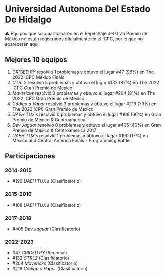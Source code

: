 # Universidad Autonoma Del Estado De Hidalgo

:warning: Equipos que solo participaron en el Repechaje del Gran Premio de México no están registrados oficialmente en el ICPC, por lo que no aparecerán aquí.

## Mejores 10 equipos

1. _CRIGED.PY_ resolvió 1 problemas y obtuvo el lugar #47 (96%) en The 2022 ICPC Mexico Finals
1. _CTRL2_ resolvió 5 problemas y obtuvo el lugar #132 (87%) en The 2022 ICPC Gran Premio de Mexico
1. _Mavericks_ resolvió 3 problemas y obtuvo el lugar #204 (81%) en The 2022 ICPC Gran Premio de Mexico
1. _Código a Vapor_ resolvió 3 problemas y obtuvo el lugar #219 (79%) en The 2022 ICPC Gran Premio de Mexico
1. _UAEH TUX´s_ resolvió 0 problemas y obtuvo el lugar #108 (66%) en Gran Premio de Mexico & Centroamerica
1. _Dev Jaguar_ resolvió 0 problemas y obtuvo el lugar #405 (40%) en Gran Premio de Mexico & Centroamerica 2017
1. _UAEH TUX´s_ resolvió 1 problemas y obtuvo el lugar #190 (17%) en Mexico and Central America Finals - Programming Battle

## Participaciones

### 2014-2015

- #190 _UAEH TUX´s_ (Clasificatorio)

### 2015-2016

- #108 _UAEH TUX´s_ (Clasificatorio)

### 2017-2018

- #405 _Dev Jaguar_ (Clasificatorio)

### 2022-2023

- #47 _CRIGED.PY_ (Regional)
- #132 _CTRL2_ (Clasificatorio)
- #204 _Mavericks_ (Clasificatorio)
- #219 _Código a Vapor_ (Clasificatorio)



